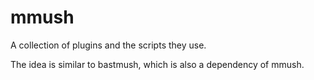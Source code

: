 # mmush

A collection of plugins and the scripts they use.

The idea is similar to bastmush, which is also a dependency of mmush.
